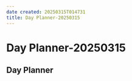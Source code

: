 ```yaml
---
date created: 20250315T014731
title: Day Planner-20250315
---
```


# Day Planner-20250315

## Day Planner
